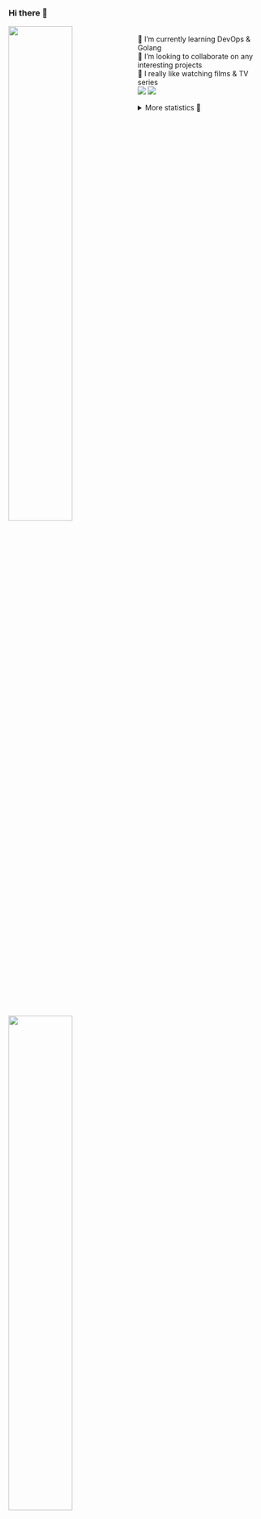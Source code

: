 ### Hi there 👋


[<img align="left" width="50%" src="https://github-readme-stats.vercel.app/api?username=rufusnufus&hide=issues&show_icons=true&count_private=true&theme=transparent&title_color=FF6F40&text_color=FBF9F8&icon_color=F48242&hide_border=true&hide_title=true#gh-dark-mode-only">](https://metrics.lecoq.io/rufusnufus#gh-dark-mode-only)
[<img align="left" width="50%" src="https://github-readme-stats.vercel.app/api?username=rufusnufus&hide=issues&show_icons=true&count_private=true&theme=transparent&title_color=FF6533&text_color=4D4644&icon_color=FF8038&hide_border=true&hide_title=true#gh-light-mode-only">](https://metrics.lecoq.io/rufusnufus#gh-light-mode-only)

<p>
  <br>
  🌱 I’m currently learning DevOps & Golang</br>
  👯 I’m looking to collaborate on any interesting projects</br>
  🎥 I really like watching films & TV series</br>
  <a href="https://linkedin.com/in/rufusnufus"><img src="https://img.shields.io/badge/linkedin-0077B5.svg?style=for-the-badge&logo=linkedin&logoColor=white"/></a>
  <a href="https://t.me/rufusnufus"><img src="https://img.shields.io/badge/-telegram-black?style=for-the-badge&color=blue&logo=telegram"/></a>
</p>

<p text-align="left">
<details>
  <summary>More statistics 👀</summary><br/>

<!--START_SECTION:waka-->
![Code Time](http://img.shields.io/badge/Code%20Time-307%20hrs%2047%20mins-blue)

![Profile Views](http://img.shields.io/badge/Profile%20Views-1-blue)

**I'm an Early 🐤** 

```text
🌞 Morning                4754 commits        ██████░░░░░░░░░░░░░░░░░░░   22.83 % 
🌆 Daytime                11594 commits       ██████████████░░░░░░░░░░░   55.67 % 
🌃 Evening                3858 commits        █████░░░░░░░░░░░░░░░░░░░░   18.52 % 
🌙 Night                  621 commits         █░░░░░░░░░░░░░░░░░░░░░░░░   02.98 % 
```
📅 **I'm Most Productive on Wednesday** 

```text
Monday                   4133 commits        █████░░░░░░░░░░░░░░░░░░░░   19.84 % 
Tuesday                  3880 commits        █████░░░░░░░░░░░░░░░░░░░░   18.63 % 
Wednesday                4246 commits        █████░░░░░░░░░░░░░░░░░░░░   20.39 % 
Thursday                 3421 commits        ████░░░░░░░░░░░░░░░░░░░░░   16.43 % 
Friday                   3743 commits        ████░░░░░░░░░░░░░░░░░░░░░   17.97 % 
Saturday                 545 commits         █░░░░░░░░░░░░░░░░░░░░░░░░   02.62 % 
Sunday                   859 commits         █░░░░░░░░░░░░░░░░░░░░░░░░   04.12 % 
```


📊 **This Week I Spent My Time On** 

```text
💬 Programming Languages: 
Other                    6 hrs 30 mins       ████████████████░░░░░░░░░   63.28 % 
YAML                     2 hrs 29 mins       ██████░░░░░░░░░░░░░░░░░░░   24.32 % 
HCL                      1 hr 6 mins         ███░░░░░░░░░░░░░░░░░░░░░░   10.74 % 
Bash                     7 mins              ░░░░░░░░░░░░░░░░░░░░░░░░░   01.22 % 
Terraform                2 mins              ░░░░░░░░░░░░░░░░░░░░░░░░░   00.40 % 

🔥 Editors: 
iTerm2                   6 hrs 30 mins       ████████████████░░░░░░░░░   63.27 % 
VS Code                  3 hrs 46 mins       █████████░░░░░░░░░░░░░░░░   36.73 % 
```

**I Mostly Code in Java** 

```text
Python                   21 repos            ███░░░░░░░░░░░░░░░░░░░░░░   12.35 % 
Smarty                   15 repos            ██░░░░░░░░░░░░░░░░░░░░░░░   08.82 % 
HCL                      6 repos             █░░░░░░░░░░░░░░░░░░░░░░░░   03.53 % 
HTML                     4 repos             █░░░░░░░░░░░░░░░░░░░░░░░░   02.35 % 
Mustache                 4 repos             █░░░░░░░░░░░░░░░░░░░░░░░░   02.35 % 
```




 Last Updated on 27/05/2023 01:02:40 UTC
<!--END_SECTION:waka-->

</details>
</p>
